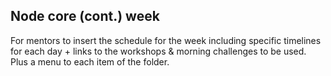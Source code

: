 ## Node core (cont.) week

For mentors to insert the schedule for the week including specific timelines for each day + links to the
workshops & morning challenges to be used. Plus a menu to each item of the folder.
